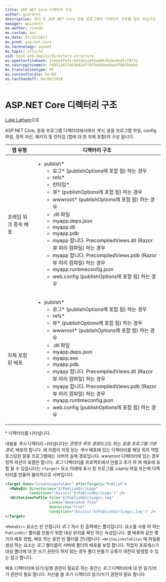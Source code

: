 ```yaml
---
title: ASP.NET Core 디렉터리 구조
author: guardrex
description: 게시 된 ASP.NET Core 응용 프로그램의 디렉터리 구조를 참조 하십시오.
manager: wpickett
ms.author: riande
ms.custom: mvc
ms.date: 03/15/2017
ms.prod: asp.net-core
ms.technology: aspnet
ms.topic: article
uid: host-and-deploy/directory-structure
ms.openlocfilehash: 2a6ee4fefcc6d23b1c893a40b7b1be9edfcf9732
ms.sourcegitcommit: f8852267f463b62d7f975e56bea9aa3f68fbbdeb
ms.translationtype: MT
ms.contentlocale: ko-KR
ms.lasthandoff: 04/06/2018
---
```

# <a name="aspnet-core-directory-structure"></a>ASP.NET Core 디렉터리 구조

[Luke Latham](https://github.com/guardrex)으로

ASP.NET Core, 응용 프로그램 디렉터리에서에서 *게시*, 응용 프로그램 파일, config 파일, 정적 자산, 패키지 및 런타임 (앱에 대 한 자체 포함)의 구성 됩니다.


|            앱 유형            |                                                                                                                                                                                                                                                     디렉터리 구조                                                                                                                                                                                                                                                      |
|--------------------------------|------------------------------------------------------------------------------------------------------------------------------------------------------------------------------------------------------------------------------------------------------------------------------------------------------------------------------------------------------------------------------------------------------------------------------------------------------------------------------------------------------------------------------|
| 프레임 워크 종속 배포 | <ul><li>publish\*<ul><li>로그\* (publishOptions에 포함 됨) 하는 경우</li><li>refs\*</li><li>런타임\*</li><li>뷰\* (publishOptions에 포함 됨) 하는 경우</li><li>wwwroot\* (publishOptions에 포함 됨) 하는 경우</li><li>.dll 파일</li><li>myapp.deps.json</li><li>myapp.dll</li><li>myapp.pdb</li><li>myapp 합니다. PrecompiledViews.dll (Razor 뷰 미리 컴파일) 하는 경우</li><li>myapp 합니다. PrecompiledViews.pdb (Razor 뷰 미리 컴파일) 하는 경우</li><li>myapp.runtimeconfig.json</li><li>web.config (publishOptions에 포함 됨) 하는 경우</li></ul></li></ul> |
|   자체 포함된 배포    |          <ul><li>publish\*<ul><li>로그\* (publishOptions에 포함 됨) 하는 경우</li><li>refs\*</li><li>뷰\* (publishOptions에 포함 됨) 하는 경우</li><li>wwwroot\* (publishOptions에 포함 됨) 하는 경우</li><li>.dll 파일</li><li>myapp.deps.json</li><li>myapp.exe</li><li>myapp.pdb</li><li>myapp 합니다. PrecompiledViews.dll (Razor 뷰 미리 컴파일) 하는 경우</li><li>myapp 합니다. PrecompiledViews.pdb (Razor 뷰 미리 컴파일) 하는 경우</li><li>myapp.runtimeconfig.json</li><li>web.config (publishOptions에 포함 됨) 하는 경우</li></ul></li></ul>           |

\* 디렉터리를 나타냅니다.

내용을 *게시* 디렉터리 나타냅니다는 *콘텐츠 루트 경로*라고도 하는 *응용 프로그램 기본 경로*, 배포의 합니다. 에 이름이 지정 된는 *게시* 배포에 있는 디렉터리를 해당 위치 역할 호스팅된 응용 프로그램에는 서버의 실제 경로입니다. *wwwroot* 디렉터리에 있는 경우 정적 자산이 포함만 합니다. *로그* 디렉터리를 프로젝트에서 만들고 추가 하 여 배포에 포함 될 수 있습니다는 `<Target>` 요소 아래에 표시 된 프로그램 *.csproj* 파일 또는에 디렉터리를 만들어 물리적으로 서버입니다.

```xml
<Target Name="CreateLogsFolder" AfterTargets="Publish">
  <MakeDir Directories="$(PublishDir)Logs" 
           Condition="!Exists('$(PublishDir)Logs')" />
  <WriteLinesToFile File="$(PublishDir)Logs\.log" 
                    Lines="Generated file" 
                    Overwrite="True" 
                    Condition="!Exists('$(PublishDir)Logs\.log')" />
</Target>
```

`<MakeDir>` 요소는 빈 만듭니다 *로그* 게시 된 출력에는 폴더입니다. 요소를 사용 하 여는 `PublishDir` 폴더를 만들기 위한 대상 위치를 확인 하는 속성입니다. 웹 배포와 같은 몇 가지 배포 방법, 배포 하는 동안 빈 폴더를 건너뜁니다. `<WriteLinesToFile>` 에 파일을 생성 하는 요소는 *로그* 폴더를이 서버에 폴더의 배포를 보장 합니다. 작업자 프로세스가 대상 폴더에 대 한 쓰기 권한이 하지 않는 경우 폴더 만들기 오류가 여전히 발생할 수 있는 참고 합니다.

배포 디렉터리에 읽기/실행 권한이 필요로 하는 동안는 *로그* 디렉터리에 대 한 읽기/쓰기 권한이 필요 합니다. 자산을 쓸 추가 디렉터리 읽기/쓰기 권한이 필요 합니다.
